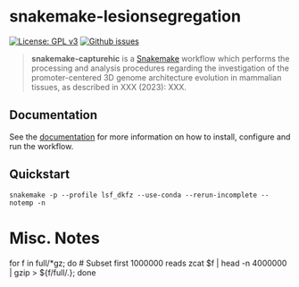 # **snakemake-lesionsegregation**

[![License: GPL v3](https://img.shields.io/badge/License-GPLv3-blue.svg)](https://www.gnu.org/licenses/gpl-3.0) [![Github issues](https://img.shields.io/github/issues/odomlab2/snakemake-capturehic)](https://img.shields.io/github/issues/odomlab2/snakemake-capturehic)

> **snakemake-capturehic** is a [Snakemake](https://snakemake.readthedocs.io/en/stable/) workflow which performs the processing and analysis procedures regarding the investigation of the promoter-centered 3D genome architecture evolution in mammalian tissues, as described in XXX (2023): XXX.

## Documentation

See the [documentation](https://odomlab2.github.io/snakemake-capturehic/) for more information on how to install, configure and run the workflow.

## Quickstart

`snakemake -p --profile lsf_dkfz --use-conda --rerun-incomplete --notemp -n`

# Misc. Notes
for f in full/*gz; do 
    # Subset first 1000000 reads
    zcat $f | head -n 4000000 | gzip > ${f/full/.};
done
